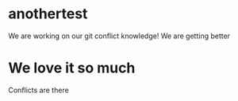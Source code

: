 # anothertest
We are working on our git conflict knowledge!
We are getting better
# We love it so much

Conflicts are there
